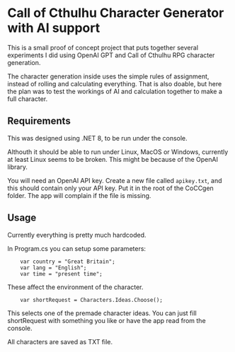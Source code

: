 # Call of Cthulhu Character Generator with AI support

This is a small proof of concept project that puts together several experiments I did using OpenAI GPT 
and Call of Cthulhu RPG character generation. 

The character generation inside uses the simple rules of assignment, instead of rolling and calculating 
everything. That is also doable, but here the plan was to test the workings of AI and calculation 
together to make a full character.

## Requirements

This was designed using .NET 8, to be run under the console.

Althouth it should be able to run under Linux, MacOS or Windows, currently at least Linux seems to
be broken. This might be because of the OpenAI library. 

You will need an OpenAI API key. Create a new file called `apikey.txt`, and this should contain 
only your API key. Put it in the root of the CoCCgen folder. The app will complain if the file 
is missing. 

## Usage

Currently everything is pretty much hardcoded.

In Program.cs you can setup some parameters:

```
    var country = "Great Britain";
    var lang = "English";
    var time = "present time";
```

These affect the environment of the character. 

```
    var shortRequest = Characters.Ideas.Choose();
```

This selects one of the premade character ideas. You can just fill shortRequest with something
you like or have the app read from the console.

All characters are saved as TXT file. 